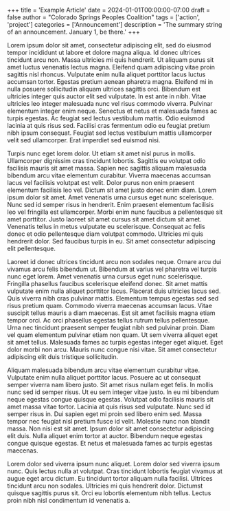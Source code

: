 +++
title = 'Example Article'
date = 2024-01-01T00:00:00-07:00
draft = false
author = "Colorado Springs Peoples Coalition"
tags = ['action', 'project']
categories = ['Announcement']
description = 'The summary string of an announcement. January 1, be there.'
+++

Lorem ipsum dolor sit amet, consectetur adipiscing elit, sed do eiusmod tempor incididunt ut labore et dolore magna aliqua. Id donec ultrices tincidunt arcu non. Massa ultricies mi quis hendrerit. Ut aliquam purus sit amet luctus venenatis lectus magna. Eleifend quam adipiscing vitae proin sagittis nisl rhoncus. Vulputate enim nulla aliquet porttitor lacus luctus accumsan tortor. Egestas pretium aenean pharetra magna. Eleifend mi in nulla posuere sollicitudin aliquam ultrices sagittis orci. Bibendum est ultricies integer quis auctor elit sed vulputate. In est ante in nibh. Vitae ultricies leo integer malesuada nunc vel risus commodo viverra. Pulvinar elementum integer enim neque. Senectus et netus et malesuada fames ac turpis egestas. Ac feugiat sed lectus vestibulum mattis. Odio euismod lacinia at quis risus sed. Facilisi cras fermentum odio eu feugiat pretium nibh ipsum consequat. Feugiat sed lectus vestibulum mattis ullamcorper velit sed ullamcorper. Erat imperdiet sed euismod nisi.

Turpis nunc eget lorem dolor. Ut etiam sit amet nisl purus in mollis. Ullamcorper dignissim cras tincidunt lobortis. Sagittis eu volutpat odio facilisis mauris sit amet massa. Sapien nec sagittis aliquam malesuada bibendum arcu vitae elementum curabitur. Viverra maecenas accumsan lacus vel facilisis volutpat est velit. Dolor purus non enim praesent elementum facilisis leo vel. Dictum sit amet justo donec enim diam. Lorem ipsum dolor sit amet. Amet venenatis urna cursus eget nunc scelerisque. Nunc sed id semper risus in hendrerit. Enim praesent elementum facilisis leo vel fringilla est ullamcorper. Morbi enim nunc faucibus a pellentesque sit amet porttitor. Justo laoreet sit amet cursus sit amet dictum sit amet. Venenatis tellus in metus vulputate eu scelerisque. Consequat ac felis donec et odio pellentesque diam volutpat commodo. Ultricies mi quis hendrerit dolor. Sed faucibus turpis in eu. Sit amet consectetur adipiscing elit pellentesque.

Laoreet id donec ultrices tincidunt arcu non sodales neque. Ornare arcu dui vivamus arcu felis bibendum ut. Bibendum at varius vel pharetra vel turpis nunc eget lorem. Amet venenatis urna cursus eget nunc scelerisque. Fringilla phasellus faucibus scelerisque eleifend donec. Sit amet mattis vulputate enim nulla aliquet porttitor lacus. Placerat duis ultricies lacus sed. Quis viverra nibh cras pulvinar mattis. Elementum tempus egestas sed sed risus pretium quam. Commodo viverra maecenas accumsan lacus. Vitae suscipit tellus mauris a diam maecenas. Est sit amet facilisis magna etiam tempor orci. Ac orci phasellus egestas tellus rutrum tellus pellentesque. Urna nec tincidunt praesent semper feugiat nibh sed pulvinar proin. Diam vel quam elementum pulvinar etiam non quam. Ut sem viverra aliquet eget sit amet tellus. Malesuada fames ac turpis egestas integer eget aliquet. Eget dolor morbi non arcu. Mauris nunc congue nisi vitae. Sit amet consectetur adipiscing elit duis tristique sollicitudin.

Aliquam malesuada bibendum arcu vitae elementum curabitur vitae. Vulputate enim nulla aliquet porttitor lacus. Posuere ac ut consequat semper viverra nam libero justo. Sit amet risus nullam eget felis. In mollis nunc sed id semper risus. Ut eu sem integer vitae justo. In eu mi bibendum neque egestas congue quisque egestas. Volutpat odio facilisis mauris sit amet massa vitae tortor. Lacinia at quis risus sed vulputate. Nunc sed id semper risus in. Dui sapien eget mi proin sed libero enim sed. Massa tempor nec feugiat nisl pretium fusce id velit. Molestie nunc non blandit massa. Non nisi est sit amet. Ipsum dolor sit amet consectetur adipiscing elit duis. Nulla aliquet enim tortor at auctor. Bibendum neque egestas congue quisque egestas. Et netus et malesuada fames ac turpis egestas maecenas.

Lorem dolor sed viverra ipsum nunc aliquet. Lorem dolor sed viverra ipsum nunc. Quis lectus nulla at volutpat. Cras tincidunt lobortis feugiat vivamus at augue eget arcu dictum. Eu tincidunt tortor aliquam nulla facilisi. Ultrices tincidunt arcu non sodales. Ultricies mi quis hendrerit dolor. Dictumst quisque sagittis purus sit. Orci eu lobortis elementum nibh tellus. Lectus proin nibh nisl condimentum id venenatis a.

